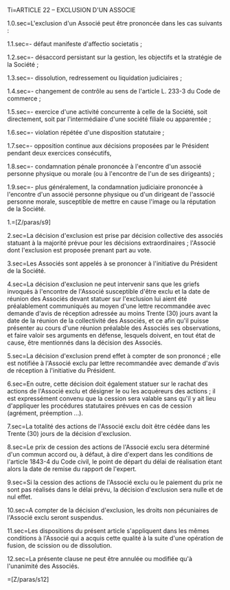 Ti=ARTICLE 22 – EXCLUSION D'UN ASSOCIE

1.0.sec=L'exclusion d'un Associé peut être prononcée dans les cas suivants :

1.1.sec=- défaut manifeste d'affectio societatis ;

1.2.sec=- désaccord persistant sur la gestion, les objectifs et la stratégie de la Société ;

1.3.sec=- dissolution, redressement ou liquidation judiciaires ;

1.4.sec=- changement de contrôle au sens de l'article L. 233-3 du Code de commerce ;

1.5.sec=- exercice d'une activité concurrente à celle de la Société, soit directement, soit par l'intermédiaire d'une société filiale ou apparentée ;

1.6.sec=- violation répétée d'une disposition statutaire ;

1.7.sec=- opposition continue aux décisions proposées par le Président pendant deux exercices consécutifs,

1.8.sec=- condamnation pénale prononcée à l'encontre d'un associé personne physique ou morale (ou à l'encontre de l'un de ses dirigeants) ;

1.9.sec=- plus généralement, la condamnation judiciaire prononcée à l'encontre d'un associé personne physique ou d'un dirigeant de l'associé personne morale, susceptible de mettre en cause l'image ou la réputation de la Société.

1.=[Z/paras/s9]

2.sec=La décision d'exclusion est prise par décision collective des associés statuant à la majorité prévue pour les décisions extraordinaires ; l'Associé dont l'exclusion est proposée prenant part au vote.

3.sec=Les Associés sont appelés à se prononcer à l'initiative du Président de la Société.

4.sec=La décision d'exclusion ne peut intervenir sans que les griefs invoqués à l'encontre de l'Associé susceptible d'être exclu et la date de réunion des Associés devant statuer sur l'exclusion lui aient été préalablement communiqués au moyen d'une lettre recommandée avec demande d'avis de réception adressée au moins Trente (30) jours avant la date de la réunion de la collectivité des Associés, et ce afin qu'il puisse présenter au cours d'une réunion préalable des Associés ses observations, et faire valoir ses arguments en défense, lesquels doivent, en tout état de cause, être mentionnés dans la décision des Associés.

5.sec=La décision d'exclusion prend effet à compter de son prononcé ; elle est notifiée à l'Associé exclu par lettre recommandée avec demande d'avis de réception à l'initiative du Président.

6.sec=En outre, cette décision doit également statuer sur le rachat des actions de l'Associé exclu et désigner le ou les acquéreurs des actions ; il est expressément convenu que la cession sera valable sans qu'il y ait lieu d'appliquer les procédures statutaires prévues en cas de cession (agrément, préemption ...).

7.sec=La totalité des actions de l'Associé exclu doit être cédée dans les Trente (30) jours de la décision d'exclusion.

8.sec=Le prix de cession des actions de l'Associé exclu sera déterminé d'un commun accord ou, à défaut, à dire d'expert dans les conditions de l'article 1843-4 du Code civil, le point de départ du délai de réalisation étant alors la date de remise du rapport de l'expert.

9.sec=Si la cession des actions de l'Associé exclu ou le paiement du prix ne sont pas réalisés dans le délai prévu, la décision d'exclusion sera nulle et de nul effet.

10.sec=A compter de la décision d'exclusion, les droits non pécuniaires de l'Associé exclu seront suspendus.

11.sec=Les dispositions du présent article s'appliquent dans les mêmes conditions à l'Associé qui a acquis cette qualité à la suite d'une opération de fusion, de scission ou de dissolution.

12.sec=La présente clause ne peut être annulée ou modifiée qu'à l'unanimité des Associés.

=[Z/paras/s12]